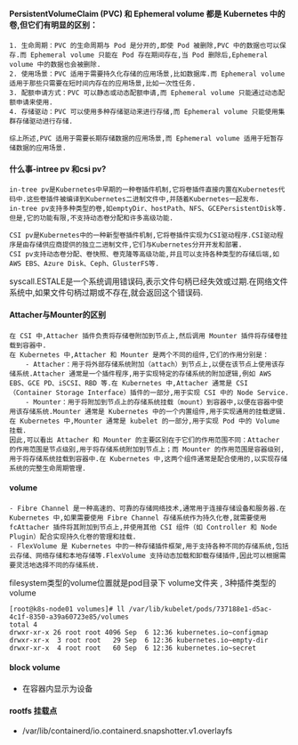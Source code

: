 #### PersistentVolumeClaim (PVC) 和 Ephemeral volume 都是 Kubernetes 中的卷,但它们有明显的区别：
   
    1. 生命周期：PVC 的生命周期与 Pod 是分开的,即使 Pod 被删除,PVC 中的数据也可以保存.而 Ephemeral volume 只能在 Pod 存在期间存在,当 Pod 删除后,Ephemeral volume 中的数据也会被删除.
    2. 使用场景：PVC 适用于需要持久化存储的应用场景,比如数据库.而 Ephemeral volume 适用于那些只需要在短时间内存在的应用场景,比如一次性任务.
    3. 配额申请方式：PVC 可以静态或动态配额申请,而 Ephemeral volume 只能通过动态配额申请来使用.
    4. 存储驱动：PVC 可以使用多种存储驱动来进行存储,而 Ephemeral volume 只能使用集群存储驱动进行存储.

    综上所述,PVC 适用于需要长期存储数据的应用场景,而 Ephemeral volume 适用于短暂存储数据的应用场景.




####    什么事-intree pv 和csi pv?
    
    in-tree pv是Kubernetes中早期的一种卷插件机制,它将卷插件直接内置在Kubernetes代码中.这些卷插件被编译到Kubernetes二进制文件中,并随着Kubernetes一起发布.
    in-tree pv支持多种类型的卷,如emptyDir、hostPath、NFS、GCEPersistentDisk等.但是,它的功能有限,不支持动态卷分配和许多高级功能.
    
    CSI pv是Kubernetes中的一种新型卷插件机制,它将卷插件实现为CSI驱动程序.CSI驱动程序是由存储供应商提供的独立二进制文件,它们与Kubernetes分开开发和部署.
    CSI pv支持动态卷分配、卷快照、卷克隆等高级功能,并且可以支持各种类型的存储后端,如AWS EBS、Azure Disk、Ceph、GlusterFS等.





syscall.ESTALE是一个系统调用错误码,表示文件句柄已经失效或过期.在网络文件系统中,如果文件句柄过期或不存在,就会返回这个错误码.



#### Attacher与Mounter的区别
    在 CSI 中,Attacher 插件负责将存储卷附加到节点上,然后调用 Mounter 插件将存储卷挂载到容器中.
    在 Kubernetes 中,Attacher 和 Mounter 是两个不同的组件,它们的作用分别是：
        - Attacher：用于将外部存储系统附加（attach）到节点上,以便在该节点上使用该存储系统.Attacher 通常是一个插件程序,用于实现特定的存储系统的附加逻辑,例如 AWS EBS、GCE PD、iSCSI、RBD 等.在 Kubernetes 中,Attacher 通常是 CSI（Container Storage Interface）插件的一部分,用于实现 CSI 中的 Node Service.
        - Mounter：用于将附加到节点上的存储系统挂载（mount）到容器中,以便在容器中使用该存储系统.Mounter 通常是 Kubernetes 中的一个内置组件,用于实现通用的挂载逻辑.在 Kubernetes 中,Mounter 通常是 kubelet 的一部分,用于实现 Pod 中的 Volume 挂载.
    因此,可以看出 Attacher 和 Mounter 的主要区别在于它们的作用范围不同：Attacher 的作用范围是节点级别,用于将存储系统附加到节点上；而 Mounter 的作用范围是容器级别,用于将存储系统挂载到容器中.在 Kubernetes 中,这两个组件通常是配合使用的,以实现存储系统的完整生命周期管理.


#### volume

    - Fibre Channel 是一种高速的、可靠的存储网络技术,通常用于连接存储设备和服务器.在 Kubernetes 中,如果需要使用 Fibre Channel 存储系统作为持久化卷,就需要使用 fcAttacher 插件将其附加到节点上,并使用其他 CSI 组件（如 Controller 和 Node Plugin）配合实现持久化卷的管理和挂载.
    - FlexVolume 是 Kubernetes 中的一种存储插件框架,用于支持各种不同的存储系统,包括云存储、网络存储和本地存储等.FlexVolume 支持动态加载和卸载存储插件,因此可以根据需要灵活地选择不同的存储系统.




filesystem类型的volume位置就是pod目录下 volume文件夹 , 3种插件类型的volume
```
[root@k8s-node01 volumes]# ll /var/lib/kubelet/pods/737188e1-d5ac-4c1f-8350-a39a60723e85/volumes
total 4
drwxr-xr-x 26 root root 4096 Sep  6 12:36 kubernetes.io~configmap
drwxr-xr-x  3 root root   29 Sep  6 12:36 kubernetes.io~empty-dir
drwxr-xr-x  4 root root   60 Sep  6 12:36 kubernetes.io~secret

```



#### block volume
- 在容器内显示为设备





#### rootfs 挂载点
- /var/lib/containerd/io.containerd.snapshotter.v1.overlayfs
